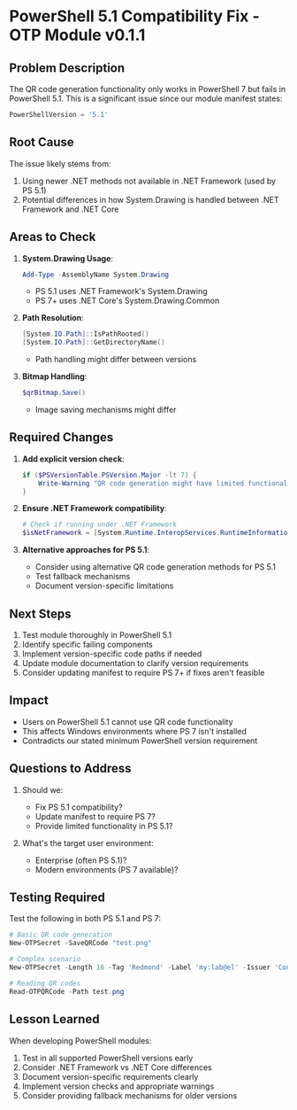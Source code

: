 # PowerShell 5.1 Compatibility Fix - OTP Module v0.1.1

## Problem Description

The QR code generation functionality only works in PowerShell 7 but fails in PowerShell 5.1. This is a significant issue since our module manifest states:
```powershell
PowerShellVersion = '5.1'
```

## Root Cause

The issue likely stems from:
1. Using newer .NET methods not available in .NET Framework (used by PS 5.1)
2. Potential differences in how System.Drawing is handled between .NET Framework and .NET Core

## Areas to Check

1. **System.Drawing Usage**:
   ```powershell
   Add-Type -AssemblyName System.Drawing
   ```
   - PS 5.1 uses .NET Framework's System.Drawing
   - PS 7+ uses .NET Core's System.Drawing.Common

2. **Path Resolution**:
   ```powershell
   [System.IO.Path]::IsPathRooted()
   [System.IO.Path]::GetDirectoryName()
   ```
   - Path handling might differ between versions

3. **Bitmap Handling**:
   ```powershell
   $qrBitmap.Save()
   ```
   - Image saving mechanisms might differ

## Required Changes

1. **Add explicit version check**:
   ```powershell
   if ($PSVersionTable.PSVersion.Major -lt 7) {
       Write-Warning "QR code generation might have limited functionality in PowerShell 5.1"
   }
   ```

2. **Ensure .NET Framework compatibility**:
   ```powershell
   # Check if running under .NET Framework
   $isNetFramework = [System.Runtime.InteropServices.RuntimeInformation]::FrameworkDescription -match "^\.NET Framework"
   ```

3. **Alternative approaches for PS 5.1**:
   - Consider using alternative QR code generation methods for PS 5.1
   - Test fallback mechanisms
   - Document version-specific limitations

## Next Steps

1. Test module thoroughly in PowerShell 5.1
2. Identify specific failing components
3. Implement version-specific code paths if needed
4. Update module documentation to clarify version requirements
5. Consider updating manifest to require PS 7+ if fixes aren't feasible

## Impact

- Users on PowerShell 5.1 cannot use QR code functionality
- This affects Windows environments where PS 7 isn't installed
- Contradicts our stated minimum PowerShell version requirement

## Questions to Address

1. Should we:
   - Fix PS 5.1 compatibility?
   - Update manifest to require PS 7?
   - Provide limited functionality in PS 5.1?

2. What's the target user environment:
   - Enterprise (often PS 5.1)?
   - Modern environments (PS 7 available)?

## Testing Required

Test the following in both PS 5.1 and PS 7:
```powershell
# Basic QR code generation
New-OTPSecret -SaveQRCode "test.png"

# Complex scenario
New-OTPSecret -Length 16 -Tag 'Redmond' -Label 'my:lab@el' -Issuer 'Contoso' -Digits 8 -Period 60 -SaveQRCode 'test.png' -ShowQRCode

# Reading QR codes
Read-OTPQRCode -Path test.png
```

## Lesson Learned

When developing PowerShell modules:
1. Test in all supported PowerShell versions early
2. Consider .NET Framework vs .NET Core differences
3. Document version-specific requirements clearly
4. Implement version checks and appropriate warnings
5. Consider providing fallback mechanisms for older versions

